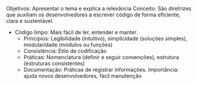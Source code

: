 Objetivos: Apresentar o tema e explica a relevância 
Conceito: São diretrizes que auxiliam os desenvolvedores a escrever código de forma eficiente, clara e sustentável. 
* Código limpo: Mais fácil de ler, entender e manter. 
	* Princípios: Legibilidade (intuitivo),  simplicidade (soluções simples), modularidade (módulos ou funções)
	* Consistência: Etilo de codificação 
	* Práticas: Nomenclatura (definir e seguir convenções), estrutura (estruturas consistentes)
	* Documentação: Práticas de registrar informações. Importância: ajuda novos desenvolvedores, fácil manutenção